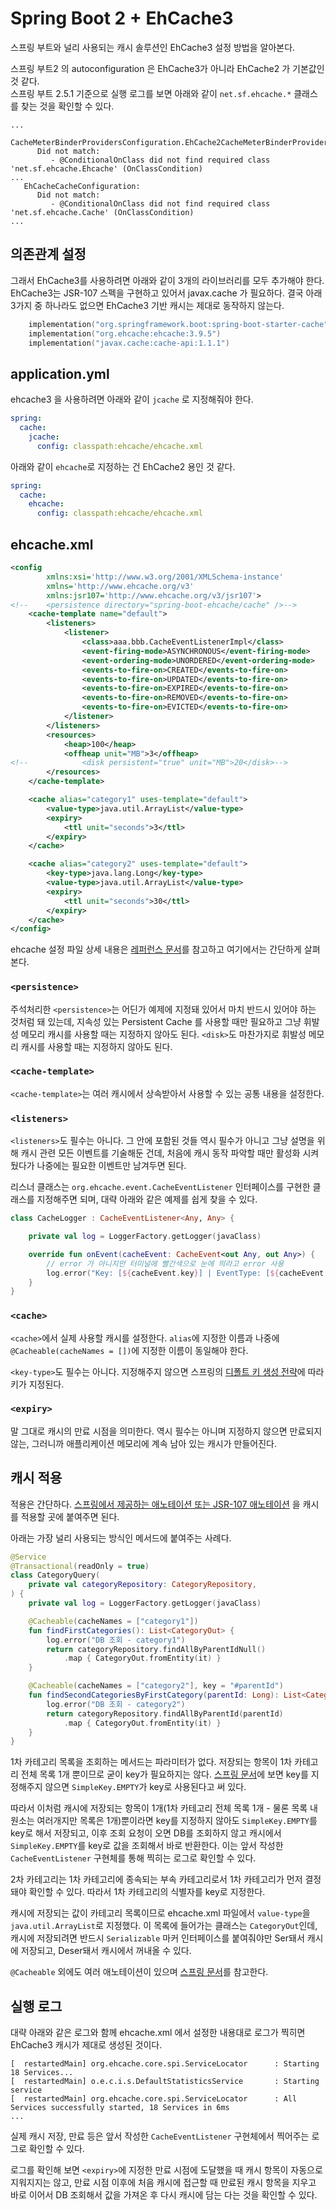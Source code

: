 # Spring Boot 2 + EhCache3

스프링 부트와 널리 사용되는 캐시 솔루션인 EhCache3 설정 방법을 알아본다.

스프링 부트2 의 autoconfiguration 은 EhCache3가 아니라 EhCache2 가 기본값인 것 같다.  
스프링 부트 2.5.1 기준으로 실행 로그를 보면 아래와 같이 `net.sf.ehcache.*` 클래스를 찾는 것을 확인할 수 있다.

```
...
   CacheMeterBinderProvidersConfiguration.EhCache2CacheMeterBinderProviderConfiguration:
      Did not match:
         - @ConditionalOnClass did not find required class 'net.sf.ehcache.Ehcache' (OnClassCondition)
...
   EhCacheCacheConfiguration:
      Did not match:
         - @ConditionalOnClass did not find required class 'net.sf.ehcache.Cache' (OnClassCondition)
...
```


## 의존관계 설정

그래서 EhCache3를 사용하려면 아래와 같이 3개의 라이브러리를 모두 추가해야 한다. EhCache3는 JSR-107 스펙을 구현하고 있어서 javax.cache 가 필요하다. 결국 아래 3가지 중 하나라도 없으면 EhCache3 기반 캐시는 제대로 동작하지 않는다.

```kotlin
    implementation("org.springframework.boot:spring-boot-starter-cache")
    implementation("org.ehcache:ehcache:3.9.5")
    implementation("javax.cache:cache-api:1.1.1")
```


## application.yml

ehcache3 을 사용하려면 아래와 같이 `jcache` 로 지정해줘야 한다.

```yml
spring:
  cache:
    jcache:
      config: classpath:ehcache/ehcache.xml

```

아래와 같이 `ehcache`로 지정하는 건 EhCache2 용인 것 같다.


```yml
spring:
  cache:
    ehcache:
      config: classpath:ehcache/ehcache.xml

```


## ehcache.xml

```xml
<config
        xmlns:xsi='http://www.w3.org/2001/XMLSchema-instance'
        xmlns='http://www.ehcache.org/v3'
        xmlns:jsr107='http://www.ehcache.org/v3/jsr107'>
<!--    <persistence directory="spring-boot-ehcache/cache" />-->
    <cache-template name="default">
        <listeners>
            <listener>
                <class>aaa.bbb.CacheEventListenerImpl</class>
                <event-firing-mode>ASYNCHRONOUS</event-firing-mode>
                <event-ordering-mode>UNORDERED</event-ordering-mode>
                <events-to-fire-on>CREATED</events-to-fire-on>
                <events-to-fire-on>UPDATED</events-to-fire-on>
                <events-to-fire-on>EXPIRED</events-to-fire-on>
                <events-to-fire-on>REMOVED</events-to-fire-on>
                <events-to-fire-on>EVICTED</events-to-fire-on>
            </listener>
        </listeners>
        <resources>
            <heap>100</heap>
            <offheap unit="MB">3</offheap>
<!--            <disk persistent="true" unit="MB">20</disk>-->
        </resources>
    </cache-template>

    <cache alias="category1" uses-template="default">
        <value-type>java.util.ArrayList</value-type>
        <expiry>
            <ttl unit="seconds">3</ttl>
        </expiry>
    </cache>

    <cache alias="category2" uses-template="default">
        <key-type>java.lang.Long</key-type>
        <value-type>java.util.ArrayList</value-type>
        <expiry>
            <ttl unit="seconds">30</ttl>
        </expiry>
    </cache>
</config>

```

ehcache 설정 파일 상세 내용은 [레퍼런스 문서](https://www.ehcache.org/documentation/3.8/107.html)를 참고하고 여기에서는 간단하게 살펴본다.


### `<persistence>`

주석처리한 `<persistence>`는 어딘가 예제에 지정돼 있어서 마치 반드시 있어야 하는 것처럼 돼 있는데, 지속성 있는 Persistent Cache 를 사용할 때만 필요하고 그냥 휘발성 메모리 캐시를 사용할 때는 지정하지 않아도 된다. `<disk>`도 마찬가지로 휘발성 메모리 캐시를 사용할 때는 지정하지 않아도 된다.


### `<cache-template>`

`<cache-template>`는 여러 캐시에서 상속받아서 사용할 수 있는 공통 내용을 설정한다.


### `<listeners>`

`<listeners>`도 필수는 아니다. 그 안에 포함된 것들 역시 필수가 아니고 그냥 설명을 위해 캐시 관련 모든 이벤트를 기술해둔 건데, 처음에 캐시 동작 파악할 때만 활성화 시켜뒀다가 나중에는 필요한 이벤트만 남겨두면 된다.

리스너 클래스는 `org.ehcache.event.CacheEventListener` 인터페이스를 구현한 클래스를 지정해주면 되며, 대략 아래와 같은 예제를 쉽게 찾을 수 있다.

```kotlin
class CacheLogger : CacheEventListener<Any, Any> {

    private val log = LoggerFactory.getLogger(javaClass)

    override fun onEvent(cacheEvent: CacheEvent<out Any, out Any>) {
        // error 가 아니지만 터미널에 빨간색으로 눈에 띄라고 error 사용
        log.error("Key: [${cacheEvent.key}] | EventType: [${cacheEvent.type}] | Old value: [${cacheEvent.oldValue}] | New value: [${cacheEvent.newValue}]")
    }
}

```

### `<cache>`

`<cache>`에서 실제 사용할 캐시를 설정한다. `alias`에 지정한 이름과 나중에 `@Cacheable(cacheNames = [])`에 지정한 이름이 동일해야 한다.

`<key-type>`도 필수는 아니다. 지정해주지 않으면 스프링의 [디폴트 키 생성 전략](https://docs.spring.io/spring-framework/docs/current/reference/html/integration.html#cache-annotations-cacheable-default-key)에 따라 키가 지정된다.


### `<expiry>`

말 그대로 캐시의 만료 시점을 의미한다. 역시 필수는 아니며 지정하지 않으면 만료되지 않는, 그러니까 애플리케이션 메모리에 계속 남아 있는 캐시가 만들어진다.


## 캐시 적용

적용은 간단하다. [스프링에서 제공하는 애노테이션 또는 JSR-107 애노테이션](https://docs.spring.io/spring-framework/docs/current/reference/html/integration.html#cache-jsr-107-summary) 을 캐시를 적용할 곳에 붙여주면 된다.

아래는 가장 널리 사용되는 방식인 메서드에 붙여주는 사례다.

```kotlin
@Service
@Transactional(readOnly = true)
class CategoryQuery(
    private val categoryRepository: CategoryRepository,
) {
    private val log = LoggerFactory.getLogger(javaClass)

    @Cacheable(cacheNames = ["category1"])
    fun findFirstCategories(): List<CategoryOut> {
        log.error("DB 조회 - category1")
        return categoryRepository.findAllByParentIdNull()
            .map { CategoryOut.fromEntity(it) }
    }

    @Cacheable(cacheNames = ["category2"], key = "#parentId")
    fun findSecondCategoriesByFirstCategory(parentId: Long): List<CategoryOut> {
        log.error("DB 조회 - category2")
        return categoryRepository.findAllByParentId(parentId)
            .map { CategoryOut.fromEntity(it) }
    }
}

```

1차 카테고리 목록을 조회하는 메서드는 파라미터가 없다. 저장되는 항목이 1차 카테고리 전체 목록 1개 뿐이므로 굳이 key가 필요하지는 않다. [스프링 문서](https://docs.spring.io/spring-framework/docs/current/reference/html/integration.html#cache-annotations-cacheable-default-key)에 보면 key를 지정해주지 않으면 `SimpleKey.EMPTY`가 key로 사용된다고 써 있다.

따라서 이처럼 캐시에 저장되는 항목이 1개(1차 카테고리 전체 목록 1개 - 물론 목록 내 원소는 여러개지만 목록은 1개)뿐이라면 key를 지정하지 않아도 `SimpleKey.EMPTY`를 key로 해서 저장되고, 이후 조회 요청이 오면 DB를 조회하지 않고 캐시에서 `SimpleKey.EMPTY`를 key로 값을 조회해서 바로 반환한다. 이는 앞서 작성한 `CacheEventListener` 구현체를 통해 찍히는 로그로 확인할 수 있다.

2차 카테고리는 1차 카테고리에 종속되는 부속 카테고리로서 1차 카테고리가 먼저 결정돼야 확인할 수 있다. 따라서 1차 카테고리의 식별자를 key로 지정한다.

캐시에 저장되는 값이 카테고리 목록이므로 ehcache.xml 파일에서 `value-type`을 `java.util.ArrayList`로 지정했다. 이 목록에 들어가는 클래스는 `CategoryOut`인데, 캐시에 저장되려면 반드시 `Serializable` 마커 인터페이스를 붙여줘야만 Ser돼서 캐시에 저장되고, Deser돼서 캐시에서 꺼내올 수 있다.

`@Cacheable` 외에도 여러 애노테이션이 있으며 [스프링 문서](https://docs.spring.io/spring-framework/docs/current/reference/html/integration.html#cache-jsr-107-summary)를 참고한다.


## 실행 로그

대략 아래와 같은 로그와 함께 ehcache.xml 에서 설정한 내용대로 로그가 찍히면 EhCache3 캐시가 제대로 생성된 것이다.

```
[  restartedMain] org.ehcache.core.spi.ServiceLocator      : Starting 18 Services...
[  restartedMain] o.e.c.i.s.DefaultStatisticsService       : Starting service
[  restartedMain] org.ehcache.core.spi.ServiceLocator      : All Services successfully started, 18 Services in 6ms
...
```

실제 캐시 저장, 만료 등은 앞서 작성한 `CacheEventListener` 구현체에서 찍어주는 로그로 확인할 수 있다.

로그를 확인해 보면 `<expiry>`에 지정한 만료 시점에 도달했을 때 캐시 항목이 자동으로 지워지지는 않고, 만료 시점 이후에 처음 캐시에 접근할 때 만료된 캐시 항목을 지우고 바로 이어서 DB 조회해서 값을 가져온 후 다시 캐시에 담는 다는 것을 확인할 수 있다.

